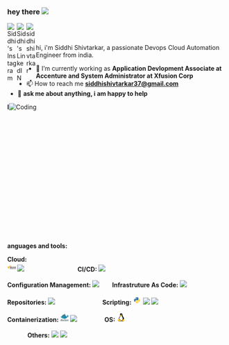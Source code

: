 ### hey there <img src="https://media.giphy.com/media/hvRJCLFzcasrR4ia7z/giphy.gif" width="25px">
<a href="https://www.instagram.com/siddddhiiiiiii/">
  <img align="left" alt="Siddhi's Instagram" width="22px" src="https://raw.githubusercontent.com/hussainweb/hussainweb/main/icons/instagram.png" />
</a>
<a href="https://www.linkedin.com/in/siddhi-shivtarkar/">
  <img align="left" alt="Siddhi's LinkedIN" width="22px" src="https://raw.githubusercontent.com/peterthehan/peterthehan/master/assets/linkedin.svg" />
</a>
<a href="https://www.facebook.com/Siddhi-Shivtarkar/">
  <img align="left" width="22px" src="https://raw.githubusercontent.com/rahuldkjain/github-profile-readme-generator/master/src/images/icons/Social/facebook.svg" alt="siddhi shivtarkar"/></a>

<br />
<br />

hi, i'm Siddhi Shivtarkar, a passionate Devops Cloud Automation Engineer from india.

- 🌱 I’m currently working as **Application Devlopment Associate at Accenture and System Administrator at Xfusion Corp**
- 📫 How to reach me **siddhishivtarkar37@gmail.com**
- 💬 **ask me about anything, i am happy to help**

<img align="right" alt="Coding" width="500" height="320" src="https://cdn.dribbble.com/users/2704414/screenshots/7466903/media/b08ab576316bd4582fef189f471cd9e5.gif">

**languages and tools:**  

**Cloud:
<code> <img height="20" src="https://raw.githubusercontent.com/devicons/devicon/master/icons/amazonwebservices/amazonwebservices-original-wordmark.svg"></code>
<code><img height="20" src="https://www.vectorlogo.zone/logos/microsoft_azure/microsoft_azure-icon.svg"></code>
&nbsp; &nbsp; &nbsp; &nbsp; &nbsp; &nbsp; &nbsp; &nbsp; &nbsp; &nbsp; &nbsp; &nbsp; &nbsp; &nbsp; &nbsp; &nbsp; &nbsp; &nbsp;
CI/CD:
<code><img height="20" src="https://www.vectorlogo.zone/logos/jenkins/jenkins-icon.svg"></code>
<br />
<br />
Configuration Management:
<code><img height="20" src="https://upload.wikimedia.org/wikipedia/commons/2/24/Ansible_logo.svg"></code>
&nbsp; &nbsp; &nbsp; &nbsp;
Infrastruture As Code:
<code><img height="20" src="https://www.datocms-assets.com/2885/1620155117-brandhcterraformverticalcolorwhite.svg"></code>
<br />
<br />
Repositories:
<code><img height="20" src="https://www.vectorlogo.zone/logos/git-scm/git-scm-icon.svg"></code>
&nbsp; &nbsp; &nbsp; &nbsp; &nbsp; &nbsp; &nbsp; &nbsp; &nbsp; &nbsp; &nbsp; &nbsp; &nbsp; &nbsp; &nbsp; &nbsp; 
Scripting:
<code><img height="20" src="https://raw.githubusercontent.com/github/explore/80688e429a7d4ef2fca1e82350fe8e3517d3494d/topics/python/python.png"></code>
<code><img height="20" src="https://www.vectorlogo.zone/logos/gnu_bash/gnu_bash-icon.svg"></code>
<code><img height="20" src="https://encrypted-tbn0.gstatic.com/images?q=tbn:ANd9GcQ6eSJyA9shsDhi_Q9n19hODxvHi8SZK8gpypfeUyE_qLkEEZ3ALmog4Y0D4ijvmxo41hs&usqp=CAU"></code>
<br />
<br />
Containerization:
<code><img height="20" src="https://raw.githubusercontent.com/devicons/devicon/master/icons/docker/docker-original-wordmark.svg"></code>
<code><img height="20" src="https://www.vectorlogo.zone/logos/kubernetes/kubernetes-icon.svg"></code>
&nbsp; &nbsp; &nbsp; &nbsp; &nbsp; &nbsp; &nbsp; &nbsp; &nbsp;
OS:
<code><img height="20" src="https://raw.githubusercontent.com/devicons/devicon/master/icons/linux/linux-original.svg"></code>
<br />
<br /> &nbsp; &nbsp; &nbsp; &nbsp; &nbsp; &nbsp; &nbsp;
Others:**
<code><img height="20" src="https://media-exp1.licdn.com/dms/image/C4D0BAQHwv3iNMmMPlQ/company-logo_200_200/0/1615204540013?e=2147483647&v=beta&t=C0tfiS9wsXEJdQYhib5SSU9PyIS1P0zxzq7X9G7p0kM"></code>
<code><img height="20" src="https://github.githubassets.com/images/modules/logos_page/GitHub-Mark.png"></code>
